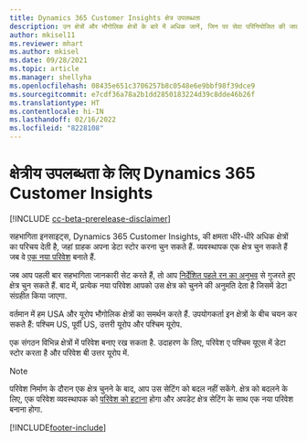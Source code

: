 ```yaml
---
title: Dynamics 365 Customer Insights क्षेत्र उपलब्धता
description: उन क्षेत्रों और भौगोलिक क्षेत्रों के बारे में अधिक जानें, जिन पर सेवा परिनियोजित की जाती है.
author: mkisel11
ms.reviewer: mhart
ms.author: mkisel
ms.date: 09/28/2021
ms.topic: article
ms.manager: shellyha
ms.openlocfilehash: 08435e651c3706257b8c0548e6e9bbf98f39dce9
ms.sourcegitcommit: e7cdf36a78a2b1dd2850183224d39c8dde46b26f
ms.translationtype: HT
ms.contentlocale: hi-IN
ms.lasthandoff: 02/16/2022
ms.locfileid: "8228108"
---
```

# <a name="regional-availability-for-dynamics-365-customer-insights"></a>क्षेत्रीय उपलब्धता के लिए Dynamics 365 Customer Insights

[!INCLUDE [cc-beta-prerelease-disclaimer](includes/cc-beta-prerelease-disclaimer.md)]

सहभागिता इनसाइट्स, Dynamics 365 Customer Insights, की क्षमता धीरे-धीरे अधिक क्षेत्रों का परिचय देती है, जहां ग्राहक अपना डेटा स्टोर करना चुन सकते हैं. व्यवस्थापक एक क्षेत्र चुन सकते हैं जब वे [एक नया परिवेश](create-new-environment.md) बनाते हैं. 

जब आप पहली बार सहभागिता जानकारी सेट करते हैं, तो आप [निर्देशित पहले रन का अनुभव](quickstart.md) से गुजरते हुए क्षेत्र चुन सकते हैं. बाद में, प्रत्येक नया परिवेश आपको उस क्षेत्र को चुनने की अनुमति देता है जिसमें डेटा संग्रहीत किया जाएगा.

वर्तमान में हम USA और यूरोप भौगोलिक क्षेत्रों का समर्थन करते हैं. उपयोगकर्ता इन क्षेत्रों के बीच चयन कर सकते हैं: पश्चिम US, पूर्वी US, उत्तरी यूरोप और पश्चिम यूरोप.

एक संगठन विभिन्न क्षेत्रों में परिवेश बनाए रख सकता है. उदाहरण के लिए, परिवेश ए पश्चिम यूएस में डेटा स्टोर करता है और परिवेश बी उत्तर यूरोप में.

> [!NOTE]
> परिवेश निर्माण के दौरान एक क्षेत्र चुनने के बाद, आप उस सेटिंग को बदल नहीं सकेंगे. क्षेत्र को बदलने के लिए, एक परिवेश व्यवस्थापक को [परिवेश को हटाना](manage-environments-workspaces.md#delete-an-environment) होगा और अपडेट क्षेत्र सेटिंग के साथ एक नया परिवेश बनाना होगा.


[!INCLUDE[footer-include](../includes/footer-banner.md)]
